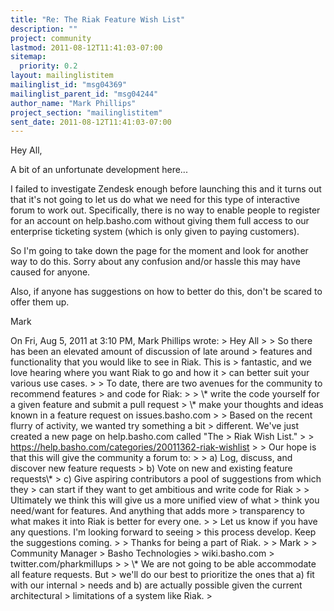 ```yaml
---
title: "Re: The Riak Feature Wish List"
description: ""
project: community
lastmod: 2011-08-12T11:41:03-07:00
sitemap:
  priority: 0.2
layout: mailinglistitem
mailinglist_id: "msg04369"
mailinglist_parent_id: "msg04244"
author_name: "Mark Phillips"
project_section: "mailinglistitem"
sent_date: 2011-08-12T11:41:03-07:00
---
```



Hey All,

A bit of an unfortunate development here...

I failed to investigate Zendesk enough before launching this and it
turns out that it's not going to let us do what we need for this type
of interactive forum to work out. Specifically, there is no way to
enable people to register for an account on help.basho.com without
giving them full access to our enterprise ticketing system (which is
only given to paying customers).

So I'm going to take down the page for the moment and look for another
way to do this. Sorry about any confusion and/or hassle this may have
caused for anyone.

Also, if anyone has suggestions on how to better do this, don't be
scared to offer them up.

Mark

On Fri, Aug 5, 2011 at 3:10 PM, Mark Phillips  wrote:
&gt; Hey All
&gt;
&gt; So there has been an elevated amount of discussion of late around
&gt; features and functionality that you would like to see in Riak. This is
&gt; fantastic, and we love hearing where you want Riak to go and how it
&gt; can better suit your various use cases.
&gt;
&gt; To date, there are two avenues for the community to recommend features
&gt; and code for Riak:
&gt;
&gt; \\* write the code yourself for a given feature and submit a pull request
&gt; \\* make your thoughts and ideas known in a feature request on issues.basho.com
&gt;
&gt; Based on the recent flurry of activity, we wanted try something a bit
&gt; different. We've just created a new page on help.basho.com called "The
&gt; Riak Wish List."
&gt;
&gt; https://help.basho.com/categories/20011362-riak-wishlist
&gt;
&gt; Our hope is that this will give the community a forum to:
&gt;
&gt; a) Log, discuss, and discover new feature requests
&gt; b) Vote on new and existing feature requests\\*
&gt; c) Give aspiring contributors a pool of suggestions from which they
&gt; can start if they want to get ambitious and write code for Riak
&gt;
&gt; Ultimately we think this will give us a more unified view of what
&gt; think you need/want for features. And anything that adds more
&gt; transparency to what makes it into Riak is better for every one.
&gt;
&gt; Let us know if you have any questions. I'm looking forward to seeing
&gt; this process develop. Keep the suggestions coming.
&gt;
&gt; Thanks for being a part of Riak.
&gt;
&gt; Mark
&gt;
&gt; Community Manager
&gt; Basho Technologies
&gt; wiki.basho.com
&gt; twitter.com/pharkmillups
&gt;
&gt; \\* We are not going to be able accommodate all feature requests. But
&gt; we'll do our best to prioritize the ones that a) fit with our internal
&gt; needs and b) are actually possible given the current architectural
&gt; limitations of a system like Riak.
&gt;

